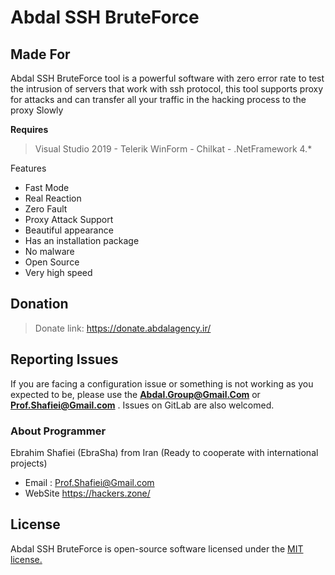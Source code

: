# Abdal SSH BruteForce


## Made For 

Abdal SSH BruteForce tool is a powerful software with zero error rate to test the intrusion of servers that work with ssh protocol, this tool supports proxy for attacks and can transfer all your traffic in the hacking process to the proxy Slowly


**Requires**
> Visual Studio 2019 - Telerik WinForm - Chilkat - .NetFramework 4.*
>


Features

- Fast Mode
- Real Reaction
- Zero Fault
- Proxy Attack Support
- Beautiful appearance
- Has an installation package
- No malware
- Open Source
- Very high speed

## Donation 
> Donate link: https://donate.abdalagency.ir/ 


## Reporting Issues

If you are facing a configuration issue or something is not working as you expected to be, please use the **Abdal.Group@Gmail.Com** or **Prof.Shafiei@Gmail.com** . Issues on GitLab are also welcomed.




### About Programmer
Ebrahim Shafiei (EbraSha) from Iran (Ready to cooperate with international projects)
  - Email : Prof.Shafiei@Gmail.com
  - WebSite https://hackers.zone/


## License
Abdal SSH BruteForce is open-source software licensed under the [MIT license.](https://choosealicense.com/licenses/mit/)

